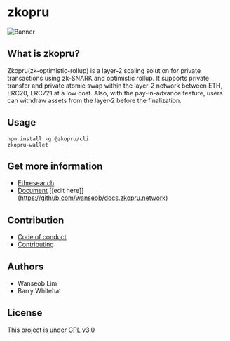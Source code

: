 # zkopru

![Banner](https://docs.google.com/drawings/d/e/2PACX-1vRwGTvmJAbNBZCK5syubcrWZgYc3wuK9cHZScbc5lgyLbBYsx42Xzo60unw4-oLlPg_-nwXxaE3t9c6/pub?w=1280)


## What is zkopru?

Zkopru(zk-optimistic-rollup) is a layer-2 scaling solution for private transactions using zk-SNARK and optimistic rollup. It supports private transfer and private atomic swap within the layer-2 network between ETH, ERC20, ERC721 at a low cost. Also, with the pay-in-advance feature, users can withdraw assets from the layer-2 before the finalization.


## Usage

```shell
npm install -g @zkopru/cli
zkopru-wallet
```

## Get more information

* [Ethresear.ch](https://ethresear.ch)
* [Document](https://docs.zkopru.network) \[[edit here]\](https://github.com/wanseob/docs.zkopru.network)

## Contribution

* [Code of conduct](./CODE_OF_CONDUCT.md)
* [Contributing](./CONTRIBUTING.md)


## Authors

* Wanseob Lim
* Barry Whitehat

## License

This project is under [GPL v3.0](https://github.com/wanseob/zkopru/blob/master/LICENSE)
